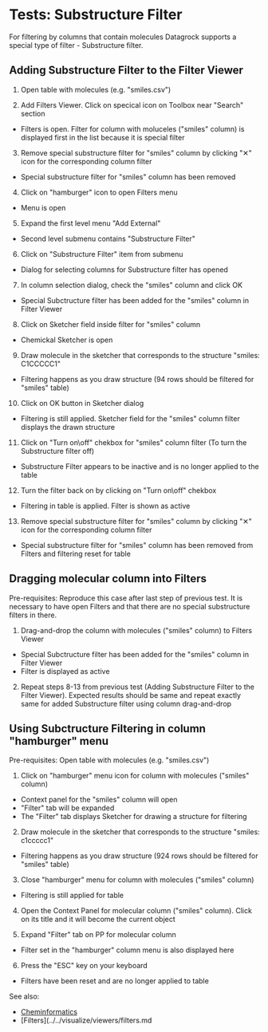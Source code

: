 <!-- TITLE: Tests: Substructure Filter -->
<!-- SUBTITLE: -->

# Tests: Substructure Filter

For filtering by columns that contain molecules Datagrock supports a special type of filter - Substructure filter.

## Adding Substructure Filter to the Filter Viewer

1. Open table with molecules (e.g. "smiles.csv")

2. Add Filters Viewer. Click on specical icon on Toolbox near "Search" section

* Filters is open. Filter for column with moluceles ("smiles" column) is displayed first in the list because it is special filter

3. Remove special substructure filter for "smiles" column by clicking "✕" icon for the corresponding column filter

* Special substructure filter for "smiles" column has been removed

4. Click on "hamburger" icon to open Filters menu

* Menu is open

5. Expand the first level menu "Add External"

* Second level submenu contains "Substructure Filter"

6. Click on "Substructure Filter" item from submenu

* Dialog for selecting columns for Substructure filter has opened

7. In column selection dialog, check the "smiles" column and click OK

* Special Subctructure filter has been added for the "smiles" column in Filter Viewer

8. Click on Sketcher field inside filter for "smiles" column

* Chemickal Sketcher is open

9. Draw molecule in the sketcher that corresponds to the structure "smiles: C1CCCCC1"

* Filtering happens as you draw structure (94 rows should be filtered for "smiles" table)

10. Click on OK button in Sketcher dialog

* Filtering is still applied. Sketcher field for the "smiles" column filter displays the drawn structure

11. Click on "Turn on\off" chekbox for "smiles" column filter (To turn the Substructure filter off)

* Substructure Filter appears to be inactive and is no longer applied to the table

12. Turn the filter back on by clicking on "Turn on\off" chekbox

* Filtering in table is applied. Filter is shown as active

13. Remove special substructure filter for "smiles" column by clicking "✕" icon for the corresponding column filter

* Special substructure filter for "smiles" column has been removed from Filters and filtering reset for table

## Dragging molecular column into Filters

Pre-requisites: Reproduce this case after last step of previous test. It is necessary to have open Filters and that there are no special substructure filters in there.

1. Drag-and-drop the column with molecules ("smiles" column) to Filters Viewer

* Special Subctructure filter has been added for the "smiles" column in Filter Viewer
* Filter is displayed as active

2. Repeat steps 8-13 from previous test (Adding Substructure Filter to the Filter Viewer). Expected results should be same and repeat exactly same for added Substructure filter using column drag-and-drop

## Using Subctructure Filtering in column "hamburger" menu

Pre-requisites: Open table with molecules (e.g. "smiles.csv")

1. Click on "hamburger" menu icon for column with molecules ("smiles" column) 

* Context panel for the "smiles" column will open
* "Filter" tab will be expanded
* The "Filter" tab displays Sketcher for drawing a structure for filtering 

2. Draw molecule in the sketcher that corresponds to the structure "smiles: c1ccccc1"

* Filtering happens as you draw structure (924 rows should be filtered for "smiles" table)

3. Close "hamburger" menu for column with molecules ("smiles" column)

* Filtering is still applied for table

4. Open the Context Panel for molecular column ("smiles" column). Click on its title and it will become the current object

5. Expand "Filter" tab on PP for molecular column

* Filter set in the "hamburger" column menu is also displayed here

6. Press the "ESC" key on your keyboard

* Filters have been reset and are no longer applied to table


See also:

* [Cheminformatics](../../domains/chem/cheminformatics.md)
* [Filters](../../visualize/viewers/filters.md
